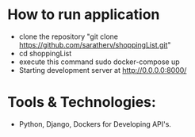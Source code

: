 # How to run application
- clone the repository "git clone https://github.com/saratherv/shoppingList.git"
- cd shoppingList
- execute this command sudo docker-compose up
- Starting development server at http://0.0.0.0:8000/

# Tools & Technologies:
- Python, Django, Dockers for Developing API's.
